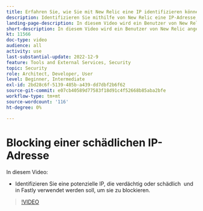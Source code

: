 ```yaml
---
title: Erfahren Sie, wie Sie mit New Relic eine IP identifizieren können, die blockiert werden muss.
description: Identifizieren Sie mithilfe von New Relic eine IP-Adresse, die schädlich sein kann.  Sobald die IP ermittelt wurde, wird sie in Fastly verwendet, um den Zugriff auf die Anwendung zu verhindern.
landing-page-description: In diesem Video wird ein Benutzer von New Relic angewiesen, potenzielle IP-Adressen zu finden, die vom Zugriff auf die Site blockiert werden müssen.
short-description: In diesem Video wird ein Benutzer von New Relic angewiesen, potenzielle IP-Adressen zu finden, die vom Zugriff auf die Site blockiert werden müssen.
kt: 11566
doc-type: video
audience: all
activity: use
last-substantial-update: 2022-12-9
feature: Tools and External Services, Security
topic: Security
role: Architect, Developer, User
level: Beginner, Intermediate
exl-id: 2bd28c6f-5139-485b-a439-dd7dbf2b6f62
source-git-commit: e07cb40589d77583f18d91c4f52668b85aba2bfe
workflow-type: tm+mt
source-wordcount: '116'
ht-degree: 0%

---
```


# Blocking einer schädlichen IP-Adresse

In diesem Video:

- Identifizieren Sie eine potenzielle IP, die verdächtig oder schädlich &#x200B; und in Fastly verwendet werden soll, um sie zu blockieren.

>[!VIDEO](https://video.tv.adobe.com/v/3412088?quality=12&learn=on)

